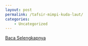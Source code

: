 ```yaml
---
layout: post
permalink: /tafsir-mimpi-kuda-laut/
categories:
    - Uncategorized
---
```


[Baca Selengkapnya](/08)